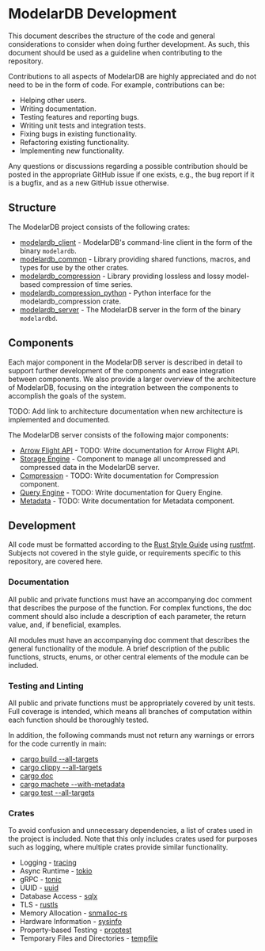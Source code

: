 # ModelarDB Development
This document describes the structure of the code and general considerations to consider when doing further development.
As such, this document should be used as a guideline when contributing to the repository.

Contributions to all aspects of ModelarDB are highly appreciated and do not need to be in the form of code.
For example, contributions can be:

- Helping other users.
- Writing documentation.
- Testing features and reporting bugs.
- Writing unit tests and integration tests.
- Fixing bugs in existing functionality.
- Refactoring existing functionality.
- Implementing new functionality.

Any questions or discussions regarding a possible contribution should be posted in the appropriate GitHub issue if
one exists, e.g., the bug report if it is a bugfix, and as a new GitHub issue otherwise.

## Structure
The ModelarDB project consists of the following crates:

- [modelardb_client](/crates/modelardb_client) - ModelarDB's command-line client in the form of the binary `modelardb`.
- [modelardb_common](/crates/modelardb_common) - Library providing shared functions, macros, and types for use by the other crates.
- [modelardb_compression](/crates/modelardb_compression) - Library providing lossless and lossy model-based compression of time series.
- [modelardb_compression_python](/crates/modelardb_compression_python) - Python interface for the modelardb_compression crate.
- [modelardb_server](/crates/modelardb_server) - The ModelarDB server in the form of the binary `modelardbd`.

## Components
Each major component in the ModelarDB server is described in detail to support further development of the components
and ease integration between components. We also provide a larger overview of the architecture of ModelarDB, focusing
on the integration between the components to accomplish the goals of the system.

TODO: Add link to architecture documentation when new architecture is implemented and documented.

The ModelarDB server consists of the following major components:
- [Arrow Flight API]() - TODO: Write documentation for Arrow Flight API.
- [Storage Engine](storage-engine.md) - Component to manage all uncompressed and compressed data in the ModelarDB server.
- [Compression]() - TODO: Write documentation for Compression component.
- [Query Engine]() - TODO: Write documentation for Query Engine.
- [Metadata]() - TODO: Write documentation for Metadata component.

## Development
All code must be formatted according to the [Rust Style Guide](https://github.com/rust-dev-tools/fmt-rfcs/blob/master/guide/guide.md)
using [rustfmt](https://github.com/rust-lang/rustfmt). Subjects not covered in the style guide, or requirements specific
to this repository, are covered here.

### Documentation
All public and private functions must have an accompanying doc comment that describes the purpose of the function. For
complex functions, the doc comment should also include a description of each parameter, the return value,
and, if beneficial, examples.

All modules must have an accompanying doc comment that describes the general functionality of the module. A brief
description of the public functions, structs, enums, or other central elements of the module can be included.

### Testing and Linting
All public and private functions must be appropriately covered by unit tests. Full coverage is intended, which means all
branches of computation within each function should be thoroughly tested.

In addition, the following commands must not return any warnings or errors for the code currently in main:
- [cargo build --all-targets](https://doc.rust-lang.org/cargo/commands/cargo-build.html)
- [cargo clippy --all-targets](https://github.com/rust-lang/rust-clippy)
- [cargo doc](https://doc.rust-lang.org/cargo/commands/cargo-doc.html)
- [cargo machete --with-metadata](https://github.com/bnjbvr/cargo-machete)
- [cargo test --all-targets](https://doc.rust-lang.org/cargo/commands/cargo-test.html)

### Crates
To avoid confusion and unnecessary dependencies, a list of crates used in the project is included. Note that this only
includes crates used for purposes such as logging, where multiple crates provide similar functionality.

- Logging - [tracing](https://crates.io/crates/tracing)
- Async Runtime - [tokio](https://crates.io/crates/tokio)
- gRPC - [tonic](https://crates.io/crates/tonic)
- UUID - [uuid](https://crates.io/crates/uuid)
- Database Access - [sqlx](https://crates.io/crates/sqlx)
- TLS - [rustls](https://crates.io/crates/rustls)
- Memory Allocation - [snmalloc-rs](https://crates.io/crates/snmalloc-rs)
- Hardware Information - [sysinfo](https://crates.io/crates/sysinfo)
- Property-based Testing - [proptest](https://crates.io/crates/proptest)
- Temporary Files and Directories - [tempfile](https://crates.io/crates/tempfile)
